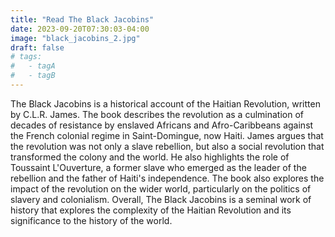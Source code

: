 ```yaml
---
title: "Read The Black Jacobins"
date: 2023-09-20T07:30:03-04:00
image: "black_jacobins_2.jpg"
draft: false
# tags:
#   - tagA
#   - tagB
---
```

The Black Jacobins is a historical account of the Haitian Revolution, written by C.L.R. James. The book describes the revolution as a culmination of decades of resistance by enslaved Africans and Afro-Caribbeans against the French colonial regime in Saint-Domingue, now Haiti. James argues that the revolution was not only a slave rebellion, but also a social revolution that transformed the colony and the world. He also highlights the role of Toussaint L'Ouverture, a former slave who emerged as the leader of the rebellion and the father of Haiti's independence. The book also explores the impact of the revolution on the wider world, particularly on the politics of slavery and colonialism. Overall, The Black Jacobins is a seminal work of history that explores the complexity of the Haitian Revolution and its significance to the history of the world.
